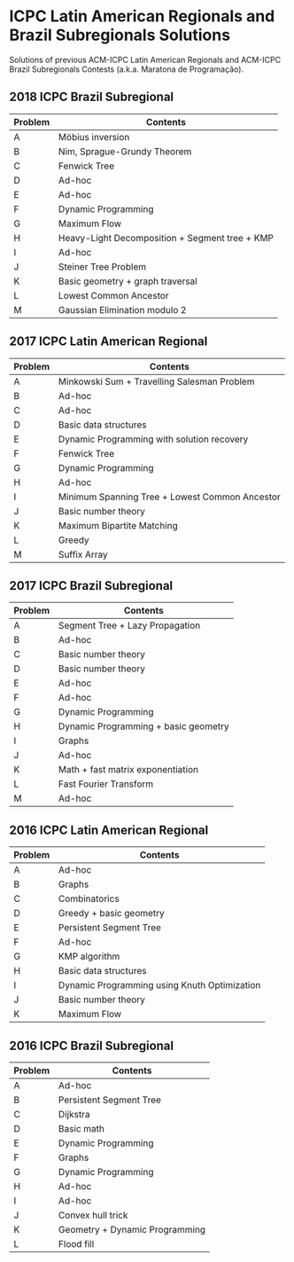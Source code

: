 # ICPC Latin American Regionals and Brazil Subregionals Solutions

Solutions of previous ACM-ICPC Latin American Regionals and ACM-ICPC Brazil Subregionals Contests (a.k.a. Maratona de Programação).

## 2018 ICPC Brazil Subregional
| Problem  | Contents |
| --- | --- |
| A  | Möbius inversion  |
| B  | Nim, Sprague-Grundy Theorem  |
| C  | Fenwick Tree  |
| D  | Ad-hoc  |
| E  | Ad-hoc  |
| F  | Dynamic Programming  |
| G  | Maximum Flow  |
| H  | Heavy-Light Decomposition + Segment tree + KMP  |
| I  | Ad-hoc  |
| J  | Steiner Tree Problem  |
| K  | Basic geometry + graph traversal |
| L  | Lowest Common Ancestor  |
| M  | Gaussian Elimination modulo 2  |

## 2017 ICPC Latin American Regional
| Problem  | Contents |
| --- | --- |
| A  | Minkowski Sum + Travelling Salesman Problem  |
| B  | Ad-hoc  |
| C  | Ad-hoc  |
| D  | Basic data structures  |
| E  | Dynamic Programming with solution recovery  |
| F  | Fenwick Tree  |
| G  | Dynamic Programming  |
| H  | Ad-hoc  |
| I  | Minimum Spanning Tree + Lowest Common Ancestor  |
| J  | Basic number theory  |
| K  | Maximum Bipartite Matching  |
| L  | Greedy  |
| M  | Suffix Array  |

## 2017 ICPC Brazil Subregional
| Problem  | Contents |
| --- | --- |
| A  | Segment Tree + Lazy Propagation  |
| B  | Ad-hoc  |
| C  | Basic number theory  |
| D  | Basic number theory  |
| E  | Ad-hoc  |
| F  | Ad-hoc  |
| G  | Dynamic Programming  |
| H  | Dynamic Programming + basic geometry  |
| I  | Graphs  |
| J  | Ad-hoc  |
| K  | Math + fast matrix exponentiation  |
| L  | Fast Fourier Transform  |
| M  | Ad-hoc  |

## 2016 ICPC Latin American Regional
| Problem  | Contents |
| --- | --- |
| A  | Ad-hoc  |
| B  | Graphs  |
| C  | Combinatorics  |
| D  | Greedy + basic geometry  |
| E  | Persistent Segment Tree  |
| F  | Ad-hoc  |
| G  | KMP algorithm  |
| H  | Basic data structures  |
| I  | Dynamic Programming using Knuth Optimization  |
| J  | Basic number theory  |
| K  | Maximum Flow  |

## 2016 ICPC Brazil Subregional
| Problem  | Contents |
| --- | --- |
| A  | Ad-hoc  |
| B  | Persistent Segment Tree  |
| C  | Dijkstra  |
| D  | Basic math  |
| E  | Dynamic Programming  |
| F  | Graphs  |
| G  | Dynamic Programming   |
| H  | Ad-hoc  |
| I  | Ad-hoc  |
| J  | Convex hull trick  |
| K  | Geometry + Dynamic Programming  |
| L  | Flood fill  |

